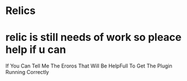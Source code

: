# Relics
# **relic is still needs of work so pleace help if u can**
If You Can Tell Me The Eroros That Will Be HelpFull To Get The Plugin Running Correctly

